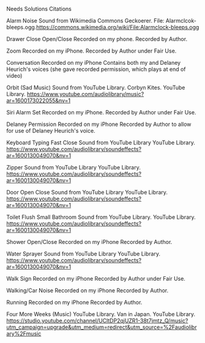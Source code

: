 Needs				        Solutions						        Citations

Alarm Noise			        Sound from Wikimedia Commons		Geckoerer. File: Alarmclcok-bleeps.ogg.https://commons.wikimedia.org/wiki/File:Alarmclock-bleeps.ogg

Drawer Close		                Open/Close Recorded on my phone.		 Recorded by Author.

Zoom                                     Recorded on my iPhone.                              Recorded by Author under Fair Use.

Conversation                         Recorded on my iPhone                               Contains both my and Delaney Heurich's voices (she gave recorded permission, which plays at end of video)

Orbit (Sad Music)                   Sound from YouTube Library.                       Corbyn Kites. YouTube Library. https://www.youtube.com/audiolibrary/music?ar=1600173022055&nv=1

Siri Alarm Set                         Recorded on my iPhone.                             Recorded by Author under Fair Use.

Delaney Permission               Recorded on my iPhone                              Recorded by Author to allow for use of Delaney Heurich's voice.

Keyboard Typing Fast Close  Sound from YouTube Library                      YouTube Library.  https://www.youtube.com/audiolibrary/soundeffects?ar=1600130049070&nv=1

Zipper                                     Sound from YouTube Library                      YouTube Library. https://www.youtube.com/audiolibrary/soundeffects?ar=1600130049070&nv=1

Door Open Close                   Sound from YouTube Library                      YouTube Library. https://www.youtube.com/audiolibrary/soundeffects?ar=1600130049070&nv=1

Toilet Flush Small Bathroom  Sound from YouTube Library.                     YouTube Library. https://www.youtube.com/audiolibrary/soundeffects?ar=1600130049070&nv=1

Shower Open/Close               Recorded on my iPhone                            Recorded by Author. 

Water Sprayer                        Sound from YouTube Library                      YouTube Library. https://www.youtube.com/audiolibrary/soundeffects?ar=1600130049070&nv=1

Walk Sign                               Recorded on my iPhone                             Recorded by Author under Fair Use.

Walking/Car Noise                 Recorded on my iPhone                             Recorded by Author.

Running                                  Recorded on my iPhone                             Recorded by Author.

Four More Weeks (Music)      YouTube Library.                                         Van in Japan. YouTube Library. https://studio.youtube.com/channel/UCltDP2qjUZR1-38t7jmtz_Q/music?utm_campaign=upgrade&utm_medium=redirect&utm_source=%2Faudiolibrary%2Fmusic
